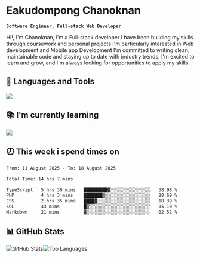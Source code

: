 # Eakudompong Chanoknan

**`Software Engineer, Full-stack Web Developer`**

<p>Hi!, I'm Chanoknan, i'm a Full-stack developer I have been building my skills
through coursework and personal projects I'm particularly interested in Web development
and Mobile app Development I'm committed to writing clean, maintainable
code and staying up to date with industry trends. I'm excited to learn
and grow, and I'm always looking for opportunities to apply my skills.</p>

## 🔧 Languages and Tools

  <a href="https://skillicons.dev">
    <img src="https://skillicons.dev/icons?i=typescript,javascript,html,css,php,java,python,laravel,nodejs,mongodb,react,nextjs,tailwind,mysql,planetscale,postgres,firebase&perline=9" />
  </a>
  
## 📚 I'm currently learning
  <a href="https://skillicons.dev">
    <img src="https://skillicons.dev/icons?i=go,rust,kotlin,androidstudio,graphql,docker,kubernetes,gcp,aws" />
  </a>

## 🕗 This week i spend times on

<!--START_SECTION:waka-->

```txt
From: 11 August 2025 - To: 18 August 2025

Total Time: 14 hrs 7 mins

TypeScript   5 hrs 30 mins   █████████▓░░░░░░░░░░░░░░░   38.98 %
PHP          4 hrs 3 mins    ███████▒░░░░░░░░░░░░░░░░░   28.69 %
CSS          2 hrs 35 mins   ████▓░░░░░░░░░░░░░░░░░░░░   18.39 %
SQL          43 mins         █▒░░░░░░░░░░░░░░░░░░░░░░░   05.10 %
Markdown     21 mins         ▓░░░░░░░░░░░░░░░░░░░░░░░░   02.52 %
```

<!--END_SECTION:waka-->

## 📊 GitHub Stats

<p style="display: flex">
  <img alt="GitHub Stats" src="https://github-readme-stats.vercel.app/api?username=EC-9624&show_icons=true&theme=gruvbox&count_private=true"/>
  <img alt="Top Languages" src="https://github-readme-stats.vercel.app/api/top-langs/?username=EC-9624&layout=compact&theme=gruvbox" />  
</p>
